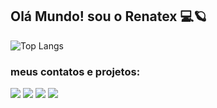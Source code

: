## Olá Mundo! sou o Renatex :computer::ringed_planet:

![Top Langs](https://github-readme-stats.vercel.app/api/top-langs/?username=renatex314&locale=pt-br&hide=javascript,css,scss,html,cmake,hack&langs_count=8&theme=tokyonight)

### meus contatos e projetos:<br>
<a href="https://www.linkedin.com/in/renato-corte-328708201/"><img src="https://img.shields.io/badge/LinkedIn-0077B5?style=for-the-badge&logo=linkedin&logoColor=white" href="#" /></a>
<a href="mailto:renatocorte34@gmail.com"><img src="https://img.shields.io/badge/Gmail-D14836?style=for-the-badge&logo=gmail&logoColor=white" href="#" /></a>
<a href="https://codepen.io/renatoacorte"><img src="https://img.shields.io/badge/Codepen-000000?style=for-the-badge&logo=codepen&logoColor=white" href="#" /></a>
<a href="https://github.com/renatex314"><img src="https://img.shields.io/badge/GitHub-100000?style=for-the-badge&logo=github&logoColor=white" href="#" /></a>
